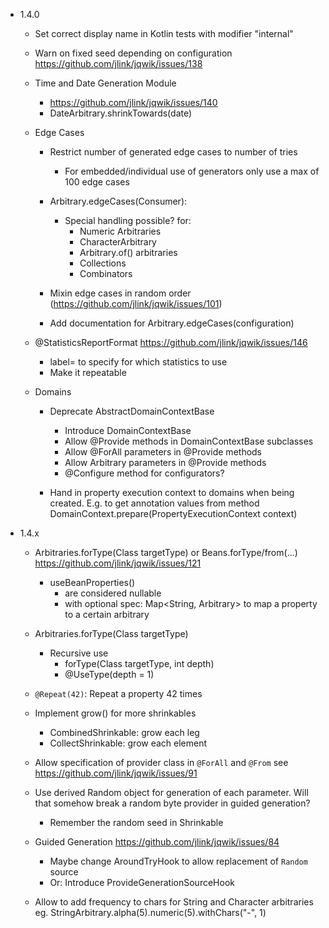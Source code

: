- 1.4.0

    - Set correct display name in Kotlin tests with modifier "internal"

    - Warn on fixed seed depending on configuration
      https://github.com/jlink/jqwik/issues/138

    - Time and Date Generation Module
        - https://github.com/jlink/jqwik/issues/140
        - DateArbitrary.shrinkTowards(date)

    - Edge Cases

        - Restrict number of generated edge cases to number of tries
          - For embedded/individual use of generators only use a max of 100 edge cases
        
        - Arbitrary.edgeCases(Consumer<Config>):
          - Special handling possible? for:
              - Numeric Arbitraries
              - CharacterArbitrary
              - Arbitrary.of() arbitraries
              - Collections
              - Combinators
        
        - Mixin edge cases in random order (https://github.com/jlink/jqwik/issues/101)
    
        - Add documentation for Arbitrary.edgeCases(configuration)

    - @StatisticsReportFormat
      https://github.com/jlink/jqwik/issues/146
        - label=<statistics label> to specify for which statistics to use
        - Make it repeatable
    

    - Domains
        - Deprecate AbstractDomainContextBase
            - Introduce DomainContextBase
            - Allow @Provide methods in DomainContextBase subclasses
            - Allow @ForAll parameters in @Provide methods
            - Allow Arbitrary<T> parameters in @Provide methods
            - @Configure method for configurators?
            
        - Hand in property execution context to domains when being created.
          E.g. to get annotation values from method
          DomainContext.prepare(PropertyExecutionContext context)

- 1.4.x

    - Arbitraries.forType(Class<T> targetType) or Beans.forType/from(...)
      https://github.com/jlink/jqwik/issues/121
        - useBeanProperties()
            - are considered nullable
            - with optional spec: Map<String, Arbitrary> to map
              a property to a certain arbitrary

    - Arbitraries.forType(Class<T> targetType)
        - Recursive use
            - forType(Class<T> targetType, int depth)
            - @UseType(depth = 1)

    - `@Repeat(42)`: Repeat a property 42 times

    - Implement grow() for more shrinkables
        - CombinedShrinkable: grow each leg
        - CollectShrinkable: grow each element

    - Allow specification of provider class in `@ForAll` and `@From`
      see https://github.com/jlink/jqwik/issues/91

    - Use derived Random object for generation of each parameter.
      Will that somehow break a random byte provider in guided generation?
      - Remember the random seed in Shrinkable

    - Guided Generation
      https://github.com/jlink/jqwik/issues/84
      - Maybe change AroundTryHook to allow replacement of `Random` source
      - Or: Introduce ProvideGenerationSourceHook
      
    - Allow to add frequency to chars for String and Character arbitraries
      eg. StringArbitrary.alpha(5).numeric(5).withChars("-", 1)


